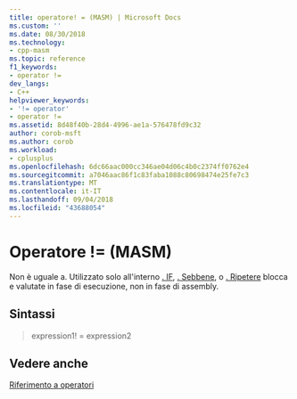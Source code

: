 ```yaml
---
title: operatore! = (MASM) | Microsoft Docs
ms.custom: ''
ms.date: 08/30/2018
ms.technology:
- cpp-masm
ms.topic: reference
f1_keywords:
- operator !=
dev_langs:
- C++
helpviewer_keywords:
- '!= operator'
- operator !=
ms.assetid: 8d48f40b-28d4-4996-ae1a-576478fd9c32
author: corob-msft
ms.author: corob
ms.workload:
- cplusplus
ms.openlocfilehash: 6dc66aac000cc346ae04d06c4b0c2374ff0762e4
ms.sourcegitcommit: a7046aac86f1c83faba1088c80698474e25fe7c3
ms.translationtype: MT
ms.contentlocale: it-IT
ms.lasthandoff: 09/04/2018
ms.locfileid: "43688054"
---
```

# <a name="operator--masm"></a>Operatore != (MASM)

Non è uguale a. Utilizzato solo all'interno [. IF](../../assembler/masm/dot-if.md), [. Sebbene](../../assembler/masm/dot-while.md), o [. Ripetere](../../assembler/masm/dot-repeat.md) blocca e valutate in fase di esecuzione, non in fase di assembly.

## <a name="syntax"></a>Sintassi

> expression1! = expression2

## <a name="see-also"></a>Vedere anche

[Riferimento a operatori](../../assembler/masm/operators-reference.md)<br/>